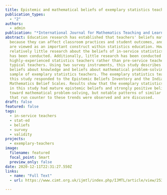 ```yaml
---
title: Epistemic and mathematical beliefs of exemplary statistics teachers
publication_types:
  - "2"
authors:
  - admin
publication: "*International Journal for Mathematics Teaching and Learning, 21*(2), 119–142"
abstract: Education research has established that teachers' beliefs matter
  because they can affect classroom practices and student outcomes, and beliefs
  are viewed as an important construct within statistics education. However,
  relatively little research about the beliefs of in-service statistics teachers
  has been conducted. Additionally, little research has been conducted with
  highly-experienced statistics teachers rather than pre-service teachers or
  typical teachers. Using two survey instruments, this study describes the
  beliefs about knowledge and beliefs about mathematical problem-solving for a
  sample of exemplary statistics teachers. The exemplary statistics teachers in
  this study responded to the Epistemic Beliefs Inventory and the Indiana
  Mathematics Belief Scales. Results show that the exemplary statistics teachers
  in this study had mature epistemic beliefs and strongly positive beliefs
  toward mathematical problem-solving, but notable patterns of similar responses
  that run counter to these trends were observed and are discussed.
draft: false
featured: false
tags:
  - in-service teachers
  - stat-ed
  - beliefs
  - survey
  - validity
projects:
  - exemplary-teachers
image:
  filename: featured
  focal_point: Smart
  preview_only: false
date: 2020-12-11T22:31:27.550Z
links:
  - name: "Full Text"
  - url: https://www.cimt.org.uk/ijmtl/index.php/IJMTL/article/view/253

---
```

